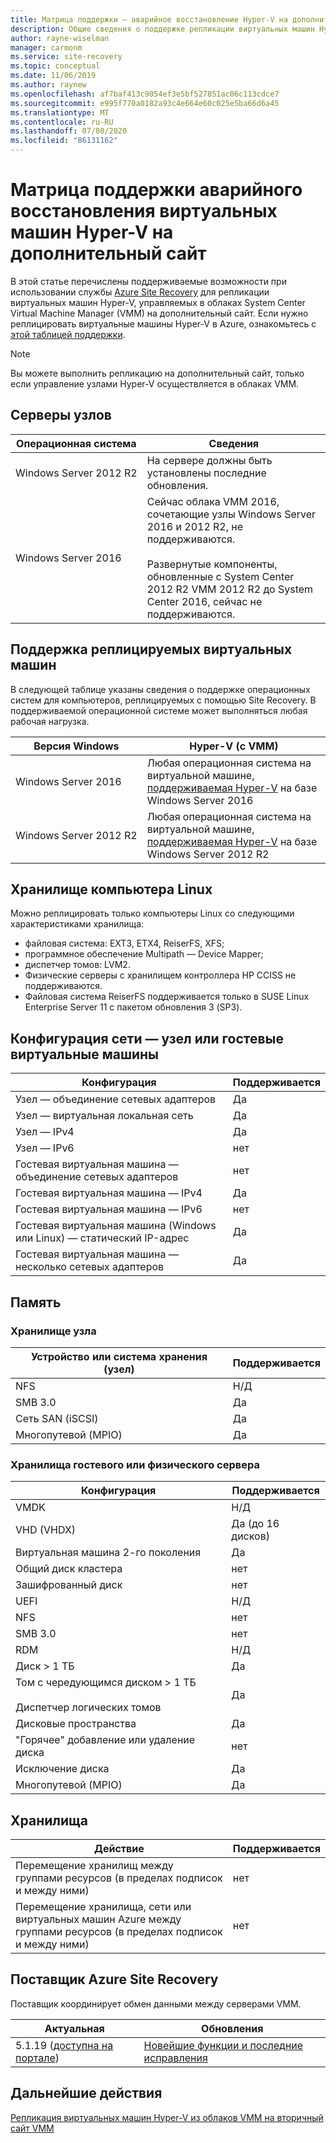 ```yaml
---
title: Матрица поддержки — аварийное восстановление Hyper-V на дополнительный сайт VMM с Azure Site Recovery
description: Общие сведения о поддержке репликации виртуальных машин Hyper-V в облаках VMM на дополнительный сайт с помощью Azure Site Recovery.
author: rayne-wiselman
manager: carmonm
ms.service: site-recovery
ms.topic: conceptual
ms.date: 11/06/2019
ms.author: raynew
ms.openlocfilehash: af7baf413c9054ef3e5bf527851ac06c113cdce7
ms.sourcegitcommit: e995f770a0182a93c4e664e60c025e5ba66d6a45
ms.translationtype: MT
ms.contentlocale: ru-RU
ms.lasthandoff: 07/08/2020
ms.locfileid: "86131162"
---
```

# <a name="support-matrix-for-disaster-recovery-of-hyper-v-vms-to-a-secondary-site"></a>Матрица поддержки аварийного восстановления виртуальных машин Hyper-V на дополнительный сайт

В этой статье перечислены поддерживаемые возможности при использовании службы [Azure Site Recovery](site-recovery-overview.md) для репликации виртуальных машин Hyper-V, управляемых в облаках System Center Virtual Machine Manager (VMM) на дополнительный сайт. Если нужно реплицировать виртуальные машины Hyper-V в Azure, ознакомьтесь с [этой таблицей поддержки](hyper-v-azure-support-matrix.md).

> [!NOTE]
> Вы можете выполнить репликацию на дополнительный сайт, только если управление узлами Hyper-V осуществляется в облаках VMM.


## <a name="host-servers"></a>Серверы узлов

**Операционная система** | **Сведения**
--- | ---
Windows Server 2012 R2 | На сервере должны быть установлены последние обновления.
Windows Server 2016 |  Сейчас облака VMM 2016, сочетающие узлы Windows Server 2016 и 2012 R2, не поддерживаются.<br/><br/> Развернутые компоненты, обновленные с System Center 2012 R2 VMM 2012 R2 до System Center 2016, сейчас не поддерживаются.


## <a name="replicated-vm-support"></a>Поддержка реплицируемых виртуальных машин

В следующей таблице указаны сведения о поддержке операционных систем для компьютеров, реплицируемых с помощью Site Recovery. В поддерживаемой операционной системе может выполняться любая рабочая нагрузка.

**Версия Windows** | **Hyper-V (с VMM)**
--- | ---
Windows Server 2016 | Любая операционная система на виртуальной машине, [поддерживаемая Hyper-V](/windows-server/virtualization/hyper-v/Supported-Windows-guest-operating-systems-for-Hyper-V-on-Windows) на базе Windows Server 2016 
Windows Server 2012 R2 | Любая операционная система на виртуальной машине, [поддерживаемая Hyper-V](/previous-versions/windows/it-pro/windows-server-2012-R2-and-2012/dn792027%28v%3dws.11%29) на базе Windows Server 2012 R2

## <a name="linux-machine-storage"></a>Хранилище компьютера Linux

Можно реплицировать только компьютеры Linux со следующими характеристиками хранилища:

- файловая система: EXT3, ETX4, ReiserFS, XFS;
- программное обеспечение Multipath — Device Mapper;
- диспетчер томов: LVM2.
- Физические серверы с хранилищем контроллера HP CCISS не поддерживаются.
- Файловая система ReiserFS поддерживается только в SUSE Linux Enterprise Server 11 с пакетом обновления 3 (SP3).

## <a name="network-configuration---hostguest-vm"></a>Конфигурация сети — узел или гостевые виртуальные машины

**Конфигурация** | **Поддерживается**  
--- | --- 
Узел — объединение сетевых адаптеров | Да 
Узел — виртуальная локальная сеть | Да 
Узел — IPv4 | Да 
Узел — IPv6 | нет 
Гостевая виртуальная машина — объединение сетевых адаптеров | нет
Гостевая виртуальная машина — IPv4 | Да
Гостевая виртуальная машина — IPv6 | нет
Гостевая виртуальная машина (Windows или Linux) — статический IP-адрес | Да
Гостевая виртуальная машина — несколько сетевых адаптеров | Да


## <a name="storage"></a>Память

### <a name="host-storage"></a>Хранилище узла

**Устройство или система хранения (узел)** | **Поддерживается**
--- | --- 
NFS | Н/Д
SMB 3.0 |  Да
Сеть SAN (iSCSI) | Да
Многопутевой (MPIO) | Да

### <a name="guest-or-physical-server-storage"></a>Хранилища гостевого или физического сервера

**Конфигурация** | **Поддерживается**
--- | --- | 
VMDK |  Н/Д
VHD (VHDX) | Да (до 16 дисков)
Виртуальная машина 2-го поколения | Да
Общий диск кластера | нет
Зашифрованный диск | нет
UEFI| Н/Д
NFS | нет
SMB 3.0 | нет
RDM | Н/Д
Диск > 1 ТБ | Да
Том с чередующимся диском > 1 ТБ<br/><br/> Диспетчер логических томов | Да
Дисковые пространства | Да
"Горячее" добавление или удаление диска | нет
Исключение диска | Да
Многопутевой (MPIO) | Да

## <a name="vaults"></a>Хранилища

**Действие** | **Поддерживается**
--- | --- 
Перемещение хранилищ между группами ресурсов (в пределах подписок и между ними) |  нет
Перемещение хранилища, сети или виртуальных машин Azure между группами ресурсов (в пределах подписок и между ними) | нет

## <a name="azure-site-recovery-provider"></a>Поставщик Azure Site Recovery

Поставщик координирует обмен данными между серверами VMM. 

**Актуальная** | **Обновления**
--- | --- 
5.1.19 ([доступна на портале](https://aka.ms/downloaddra)) | [Новейшие функции и последние исправления](https://support.microsoft.com/kb/3155002)



## <a name="next-steps"></a>Дальнейшие действия

[Репликация виртуальных машин Hyper-V из облаков VMM на вторичный сайт VMM](./hyper-v-vmm-disaster-recovery.md)
